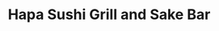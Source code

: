 ---
layout: place
title: "Hapa Sushi Grill and Sake Bar"
permalink: /colorado/greenwood-village/hapa-sushi-grill-and-sake-bar.html
stateAbbr: CO
stateName: Colorado
cityName: Greenwood Village
seo:
  name: "Hapa Sushi Grill and Sake Bar"
  type: Restaurant
  links: http://hapasushi.com/
description: "Hapa Sushi Grill and Sake Bar serves delicious sushi in Greenwood Village, Colorado. Try fresh Japanese dishes for a great dining experience. "
place_id: ChIJ5yHUc_qGbIcR8tPhhiXeNl4
photos:
  - name: >-
      places/ChIJ5yHUc_qGbIcR8tPhhiXeNl4/photos/AeeoHcJzXJJrjZv5phcUaa8hvtS-dbdnc5gon-GiuTedLOWz0OrBZ4gLlPor4Us1VaoqzpB2eep3DwHEJtCXw-LS_KLSk3wdZ9_TCoytBKwaDfDHXfIf7WlJxD3vCTQrTHOpB4-6Pp_GKwlNglPuizN0ffJkZsxUN6DaLj8A_6DtmJQs4uYgoAquBVM3maWV3eM6-8IthKhGztjSxZGwLrFa-0913TL7btqbLg6Tok_wCfHgEDW92wMnl7JfGPzoKwf3gEm8HU72zpFzqr1X4gcfL_N8ZO6AieXm-FxPhwKvCdapwv0OTDWWKBMZgOV79tSrT2z4f1EHHKpB59478x9lJw4v-XCvFf-qLpY3n7Uny_02E1oCcpCRvpAoQFb0CDvDgz4gVXrYnYPE_Yblfrk3P58nisD_yl2VaXoTnJNjg6GZX8zv
    widthPx: 3024
    heightPx: 4032
    authorAttributions:
      - displayName: Hien Ly
        uri: https://maps.google.com/maps/contrib/110861636131485448344
        photoUri: >-
          https://lh3.googleusercontent.com/a/ACg8ocKMjYQBADoxn8aBll7VjzzL1jyBNa55NY28-lPVGn-rosBBYw=s100-p-k-no-mo
    flagContentUri: >-
      https://www.google.com/local/imagery/report/?cb_client=maps_api_places.places_api&image_key=!1e10!2sCIHM0ogKEICAgIDer-De8AE&hl=en-US
    googleMapsUri: >-
      https://www.google.com/maps/place//data=!3m4!1e2!3m2!1sCIHM0ogKEICAgIDer-De8AE!2e10!4m2!3m1!1s0x876c86fa73d421e7:0x5e36de2586e1d3f2
  - name: >-
      places/ChIJ5yHUc_qGbIcR8tPhhiXeNl4/photos/AeeoHcLpdnP_M_coYpeIt9KWXRlykK7UxyGeiUx6q2BkopP4kzXsOVbzEefpIpQaG4ZnzufMz5p4bOKA72Q7yhPnlzPa4CBt9m08kkSSASaqVRrZ_ur7GYT4zOZFzuhZ5IZqm-avvKdeuHQZeHRSfeMUYeMgSAKlYiqj1O98QOeGvFXzS3NH76chJz5rXJjXOOMSD0PyzHkRCTN1C_wUgSm_3rABHl_s8xpoKSQS4WIM2bSuE0Lb6cOygKaUGQu3pyZ6Wg6scWzGEvJz8-auKlkX9qdTVvYZHZPR79PIA1pxI31P6Q
    widthPx: 2048
    heightPx: 1357
    authorAttributions:
      - displayName: Hapa Sushi Grill and Sake Bar
        uri: https://maps.google.com/maps/contrib/101229824310232888011
        photoUri: >-
          https://lh3.googleusercontent.com/a-/ALV-UjVxwaHSlT_Lb-LqLWydVg2CO14EWSy7znYfI4h9gACZ10KC4lI=s100-p-k-no-mo
    flagContentUri: >-
      https://www.google.com/local/imagery/report/?cb_client=maps_api_places.places_api&image_key=!1e10!2sAF1QipP1eGcL-kv3F3iU12KB_FlL4I7UGZCkbNfcxbS8&hl=en-US
    googleMapsUri: >-
      https://www.google.com/maps/place//data=!3m4!1e2!3m2!1sAF1QipP1eGcL-kv3F3iU12KB_FlL4I7UGZCkbNfcxbS8!2e10!4m2!3m1!1s0x876c86fa73d421e7:0x5e36de2586e1d3f2
  - name: >-
      places/ChIJ5yHUc_qGbIcR8tPhhiXeNl4/photos/AeeoHcL9yyHgOCPDZmv65IFqYnzI0oIUOkxiIlVz712Hgpj2vwFXQl6kdYoGU7Zv74aKHTsrP3dMeMp6_cDApB2q0rZiWJAWb1_NkLfrWdTOqbgKm-DeB0gx9a2LQfyXeJCqSlGjEUFKBKCVhwRXC3Q4nDt0KOkOowFISsxeCbyAhxGBTrT4ATpZP20a4sujyQdZBDXSlv0xMvt_mj5QzcLS4wR06moXk6XuxmRXQxijprGtyfpvHsSRSPzXGgEqq9VKbO7b6TVYKnTrS9lXFF1ncQFJojJmbrw-hYYGm85-l-5Crit7UlYM_uMPydQFbZswL4GeKZCDpgDdVjWnaxuO7sCl763hRUfKF3R-Xl2krZLuNrah4U-xxim24uLsv-pdj5db5vRpxmP6UiKFyQI7_73VZTYtfbdn_-aiK8ZM99QUwA
    widthPx: 4800
    heightPx: 3600
    authorAttributions:
      - displayName: Mary Rose
        uri: https://maps.google.com/maps/contrib/113192838672377767558
        photoUri: >-
          https://lh3.googleusercontent.com/a-/ALV-UjVa5FZhXebsWuJbbv8iNyiu1hGMUeKlz548mI1KbMAhVXWywscG=s100-p-k-no-mo
    flagContentUri: >-
      https://www.google.com/local/imagery/report/?cb_client=maps_api_places.places_api&image_key=!1e10!2sCIHM0ogKEICAgMCImP6aLw&hl=en-US
    googleMapsUri: >-
      https://www.google.com/maps/place//data=!3m4!1e2!3m2!1sCIHM0ogKEICAgMCImP6aLw!2e10!4m2!3m1!1s0x876c86fa73d421e7:0x5e36de2586e1d3f2
  - name: >-
      places/ChIJ5yHUc_qGbIcR8tPhhiXeNl4/photos/AeeoHcLphM402G0aV7XvXVSvv4UjWgdrWlldaomlSLlbY-frX1Eg_7inyNbe37DoCbkNSDWXq0TN9R_Hg1r3xSIIfw_VjowGzCJQJD9I1k0o5fXUbtzeLe8mWZRoXbRYm2Ki8eevtnzebWKspC-JpPPzklWSduez5zOzGPyTke6R6K2s8CVS0NFwML0NGqUeZwP-cvAtZIG_pp9WVkg1gx0T4_BwFI8DuKilnYT2oIl7VOrFu6qk28fhY-9IZf6_L-sjWnaTM28elxBhmJE1tgUYWUdkeWubKME8nZIQ-ZV_3BlE8dF2zZe0BJrYcHOVSMY8_G9YK6Zctv5NrcmWzOw_bm0I8UNlO3b14QJysEIEqZ7NyCeguLgCcWvtheFbnu-wh7ISUGVhWoc1N2RMDsmsM5XhG50mevn_1Lumd2wXBvI
    widthPx: 4000
    heightPx: 3000
    authorAttributions:
      - displayName: K.B.
        uri: https://maps.google.com/maps/contrib/114081230308953024337
        photoUri: >-
          https://lh3.googleusercontent.com/a/ACg8ocJOf98p0YqoU_8b8HWSS0f71jNzo32XpmIcVr7g6_MWI9FcEA=s100-p-k-no-mo
    flagContentUri: >-
      https://www.google.com/local/imagery/report/?cb_client=maps_api_places.places_api&image_key=!1e10!2sCIHM0ogKEICAgIC7udytJw&hl=en-US
    googleMapsUri: >-
      https://www.google.com/maps/place//data=!3m4!1e2!3m2!1sCIHM0ogKEICAgIC7udytJw!2e10!4m2!3m1!1s0x876c86fa73d421e7:0x5e36de2586e1d3f2
  - name: >-
      places/ChIJ5yHUc_qGbIcR8tPhhiXeNl4/photos/AeeoHcKuR8CLsHjfViwBQd70QtaQhNH9ib3mKejFaB91NQ-2ge0NcnzD28wM6CfwdRKjTFY3ho7a7VkYf96d87myn2IFktWF4Znu660wDLf0mnOzKbHJSu1avSeFSd3INO0-V3DDCa9xY_u-_IC2d9NGZ5p9z3JX0e4WjmB0aOGGFTkg-7q1XQpzWSoR-xUXQbRTdI0AGrXubUsXi4L0_9oBR5_ji9wNh7aoB6GIcMs6pjf9qhCOtTgjruhZn2Y3ykKX8F_x6WSi1NUkjju6hXCc9DvaVgrZ0FKMupBkhNAysTN7dg
    widthPx: 4272
    heightPx: 2848
    authorAttributions:
      - displayName: Hapa Sushi Grill and Sake Bar
        uri: https://maps.google.com/maps/contrib/101229824310232888011
        photoUri: >-
          https://lh3.googleusercontent.com/a-/ALV-UjVxwaHSlT_Lb-LqLWydVg2CO14EWSy7znYfI4h9gACZ10KC4lI=s100-p-k-no-mo
    flagContentUri: >-
      https://www.google.com/local/imagery/report/?cb_client=maps_api_places.places_api&image_key=!1e10!2sAF1QipNpjipya9pUZxtCY1NrOQnAIyfB9dRwRCqwAkbe&hl=en-US
    googleMapsUri: >-
      https://www.google.com/maps/place//data=!3m4!1e2!3m2!1sAF1QipNpjipya9pUZxtCY1NrOQnAIyfB9dRwRCqwAkbe!2e10!4m2!3m1!1s0x876c86fa73d421e7:0x5e36de2586e1d3f2
  - name: >-
      places/ChIJ5yHUc_qGbIcR8tPhhiXeNl4/photos/AeeoHcIR9td9i1PyS6oGSJpI_uaZ5WDsuur2NlavAXCRXHZZBv3qjafFH2KU0zKTo4kNlGcGQZ4MotMAta-IcDfPWVgHMP_xX_iR50MSp1GMEYd7E7PJ7mUy3jTd5nzW7y4ZNPg8REzgo-MNwb8CqgNAe-kOERQIF7_SIu6E8GZYUSo0YyNvrFJllsGH6mtXkGXImR3vmUq9mREdPpLaeoxXVANhQJE77HiNiWGHPBEJiNdcfdsJg2Z08GVkGLoZ4uAESYtq1LI0LrALq5NU6BDEdtYITXvz7uGdA7qKWXnJ1ZlC8tz-jLb3Wg22a0KDDokGLURXQUNBC4NzvDhuQCbZA65s_4yP4KuKQUAVIfeIZJs1b1z51buD1-EdccrheQQYNxchOOriWk21fj8O96wGRaoJRU76TzLCTrIyIc7v7GpABgCq
    widthPx: 3600
    heightPx: 4800
    authorAttributions:
      - displayName: Mary Rose
        uri: https://maps.google.com/maps/contrib/113192838672377767558
        photoUri: >-
          https://lh3.googleusercontent.com/a-/ALV-UjVa5FZhXebsWuJbbv8iNyiu1hGMUeKlz548mI1KbMAhVXWywscG=s100-p-k-no-mo
    flagContentUri: >-
      https://www.google.com/local/imagery/report/?cb_client=maps_api_places.places_api&image_key=!1e10!2sCIHM0ogKEICAgMCImP6azwE&hl=en-US
    googleMapsUri: >-
      https://www.google.com/maps/place//data=!3m4!1e2!3m2!1sCIHM0ogKEICAgMCImP6azwE!2e10!4m2!3m1!1s0x876c86fa73d421e7:0x5e36de2586e1d3f2
  - name: >-
      places/ChIJ5yHUc_qGbIcR8tPhhiXeNl4/photos/AeeoHcLW1xrrVNk4-jyETsRMpfQGx976398QpybDVqbeDh1nsEv2Jz3QTlaoOzFjJ9yZd2CXEVeDWouWfLc_j7XpbeNw5FeT_EQAWPagm5Rz3de3sq5FTHaVva_RF0V0UVWjMN0FD0DYcxfUfVc3zRsp4AoVw31VlbvNgo7veP9C_N3VVOU5gS04GHRcdXKiiOqDPcedIOYV2CvUDxKr0e6OGTxnVRRgpEVvs3aEkVWKv-Je3Sh6Af7BM78ObTRwWEeY5YRHMnNgpTfSnL47jZsA-WoB0eO8D5puLUG3vDCrX8vYGSFKNVyqZ-vabjawy9zS-aFyLI6ZESM_WmHdSR3iYfIPPjiKwZOLwruVCYdMkBrUBtW5ApPdcs9y3SZ6jFJqDz0bTt3mWW-oEU22WA1etzsr96rQp4-ZsdmVoyl7QlWqHw
    widthPx: 3600
    heightPx: 4800
    authorAttributions:
      - displayName: Mary Rose
        uri: https://maps.google.com/maps/contrib/113192838672377767558
        photoUri: >-
          https://lh3.googleusercontent.com/a-/ALV-UjVa5FZhXebsWuJbbv8iNyiu1hGMUeKlz548mI1KbMAhVXWywscG=s100-p-k-no-mo
    flagContentUri: >-
      https://www.google.com/local/imagery/report/?cb_client=maps_api_places.places_api&image_key=!1e10!2sCIHM0ogKEICAgMCImP6aDw&hl=en-US
    googleMapsUri: >-
      https://www.google.com/maps/place//data=!3m4!1e2!3m2!1sCIHM0ogKEICAgMCImP6aDw!2e10!4m2!3m1!1s0x876c86fa73d421e7:0x5e36de2586e1d3f2
  - name: >-
      places/ChIJ5yHUc_qGbIcR8tPhhiXeNl4/photos/AeeoHcJ_Z1c2IuQ0VHgdypuKShkVgddlYfMe8GXlIwATGtZtXOdvlcnkj0s_5d8OUdYi-iMOVFgjC9Ljr4mtN8RGyQ6D6uPE9ThFEAGXpkjGfyt7qiKKhKyjWxv1PRQLUYY2DKd2wtZYY7wsTgnSnyJnXhukrxhLO3z1YKi0aDaC59q9rVGA2LKgilWavS-uLXlhfziqRSNwJpq_b8BTy7YijR6C_UMhJCsf8InuuMiZqfCQOuizBRGxBWW0ZgfKeo1UsoQ1zCFu1KgTr-Nx8JVxjcgU-DH_GDXDmX0p_w_J33O-xArSyu9_NnD52x2XfJbiSxvxPKexFToWZsaT6rC9FkoWL05zQQfzssyDudr6X7nqxwErwoGvRlYkTCF0mTUblzaCpfzg_7Rp4aONnnTyHHgd1OufSAcYKAAZ77G6i7c_aA
    widthPx: 4000
    heightPx: 3000
    authorAttributions:
      - displayName: A J
        uri: https://maps.google.com/maps/contrib/102281974359359835346
        photoUri: >-
          https://lh3.googleusercontent.com/a-/ALV-UjUrMmFwBSHvxKjmhFISavsmLEV-QompQs1o1gxYFRIL-gB9t6V9=s100-p-k-no-mo
    flagContentUri: >-
      https://www.google.com/local/imagery/report/?cb_client=maps_api_places.places_api&image_key=!1e10!2sCIHM0ogKEICAgIDD1q6lMA&hl=en-US
    googleMapsUri: >-
      https://www.google.com/maps/place//data=!3m4!1e2!3m2!1sCIHM0ogKEICAgIDD1q6lMA!2e10!4m2!3m1!1s0x876c86fa73d421e7:0x5e36de2586e1d3f2
  - name: >-
      places/ChIJ5yHUc_qGbIcR8tPhhiXeNl4/photos/AeeoHcLWC3A4z3f0-8AKhtu2KLR6imQRQw8pnOBzliU9jK14wmd1pn0ivGypQLFe2PLYyUAJtW_uKqJUMj5ZTEsOhkGmDbtMbkFAHT6YVmOMDWrjONNmLCSIKfEnZSN2MCvjABUI9SAtMgcNHw9nv5qFiFiQffyZNlyOZWDV2Z6n6P6DGG26RIjEAF0BQZniV_09VSEH_QhNIRT8987zUJ3Y5QuHZ36W2rMUSPo8kt6OdiWOmPeTFrnyKmXzGvDhJtWn6zViKtkUdpLdOeOqtLl2lciUqhLfxchIxp_2u8URaXZgcMPSpCt9_iNrRb9JctBCMCD0_CkgiGdlaYyel3P_qW2_wJfxvD6CRjMOPccRJmpEfczbAtyHjJJbZoK1Mi-Qm_0uTWdljj3tYtGnIhh8ehDkjVu3Lqu8cTWFVaVbJD5r74wr
    widthPx: 3024
    heightPx: 4032
    authorAttributions:
      - displayName: Lauren Hill
        uri: https://maps.google.com/maps/contrib/103417229537103668151
        photoUri: >-
          https://lh3.googleusercontent.com/a-/ALV-UjXczdGs3SVxxa3cuYKPyCGGmf2QhqaO2lnVMCAexYu4fNOAVhnj=s100-p-k-no-mo
    flagContentUri: >-
      https://www.google.com/local/imagery/report/?cb_client=maps_api_places.places_api&image_key=!1e10!2sCIHM0ogKEICAgICFpfC4mwE&hl=en-US
    googleMapsUri: >-
      https://www.google.com/maps/place//data=!3m4!1e2!3m2!1sCIHM0ogKEICAgICFpfC4mwE!2e10!4m2!3m1!1s0x876c86fa73d421e7:0x5e36de2586e1d3f2
  - name: >-
      places/ChIJ5yHUc_qGbIcR8tPhhiXeNl4/photos/AeeoHcLodjE1OrsY-ba1A8DEBof63mWkAdmGVyvhP-xdJvzJTCKc6Il6XZiWugJoZPEXfAC9rT9QVQCAkxWeO6vKkYtHfef2ffJtUc3LSO_sw7OdPo29CzGtSQXvxzVht_W11nhYrRyNGN1ja_OCpDaaMjc9PvUdw-2kZW8IuHw28ozzOeXT7Npi8oVyaxJM8vP_ViwaG5HDjZ93dZ1jjazhLX1sJ61-b51gkdHIIKwoP2_Ep-rThKRWSwv4REGdw153Ifz8CON4FwORH41wBbLe9q2hIDX5iU1U5swgAsgl3Sb7nMUTPMN7ToM41ZFITveml3BhfRCcoQ2QOCbCM4pKSpnGfaUO50_gmrb9Fni3PwiZLxZ4i50qyLWCPPjkDhkhA8U_kDZJXkFbDz3j4fuUWaLiVnSSAJxYe4hxPYb3t7cqZg
    widthPx: 3000
    heightPx: 4000
    authorAttributions:
      - displayName: Michelle Ranch
        uri: https://maps.google.com/maps/contrib/116266506154957041438
        photoUri: >-
          https://lh3.googleusercontent.com/a-/ALV-UjV8iARLI1ZU-DX4mYGATt1WgNiQntQRwoVKeqvM9vWpHGyM63No=s100-p-k-no-mo
    flagContentUri: >-
      https://www.google.com/local/imagery/report/?cb_client=maps_api_places.places_api&image_key=!1e10!2sCIHM0ogKEICAgIDP8oa3Dw&hl=en-US
    googleMapsUri: >-
      https://www.google.com/maps/place//data=!3m4!1e2!3m2!1sCIHM0ogKEICAgIDP8oa3Dw!2e10!4m2!3m1!1s0x876c86fa73d421e7:0x5e36de2586e1d3f2
address: '5380 Greenwood Plaza Blvd #101, Greenwood Village, CO 80111, USA'
street: '5380 Greenwood Plaza Blvd #101'
city: Greenwood Village
state: CO
zip: '80111'
country: USA
neighborhood: null
latitude: '39.619064'
longitude: '-104.899835'
accessibility_options:
  wheelchairAccessibleParking: true
  wheelchairAccessibleEntrance: true
  wheelchairAccessibleRestroom: true
  wheelchairAccessibleSeating: true
business_status: OPERATIONAL
name: Hapa Sushi Grill and Sake Bar
google_maps_links:
  directionsUri: >-
    https://www.google.com/maps/dir//''/data=!4m7!4m6!1m1!4e2!1m2!1m1!1s0x876c86fa73d421e7:0x5e36de2586e1d3f2!3e0
  placeUri: https://maps.google.com/?cid=6788857741065704434
  writeAReviewUri: >-
    https://www.google.com/maps/place//data=!4m3!3m2!1s0x876c86fa73d421e7:0x5e36de2586e1d3f2!12e1
  reviewsUri: >-
    https://www.google.com/maps/place//data=!4m4!3m3!1s0x876c86fa73d421e7:0x5e36de2586e1d3f2!9m1!1b1
  photosUri: >-
    https://www.google.com/maps/place//data=!4m3!3m2!1s0x876c86fa73d421e7:0x5e36de2586e1d3f2!10e5
primary_type: Japanese Restaurant
opening_hours:
  regular: null
  current: null
secondary_opening_hours:
  regular:
    weekdayDescriptions: null
    type: null
  current:
    weekdayDescriptions: null
    type: null
phone: (303) 267-8744
price_level: PRICE_LEVEL_MODERATE
price_range: $30 &ndash; $50
rating: '4.5'
rating_count: 2353
website: http://hapasushi.com/
reviews: null
parking_options: null
payment_options: null
allow_dogs: null
curbside_pickup: null
delivery: null
dine_in: null
good_for_children: null
good_for_groups: null
good_for_sports: null
live_music: null
menu_for_children: null
outdoor_seating: null
reservable: null
restroom: null
serves_beer: null
serves_breakfast: null
serves_brunch: null
serves_cocktails: null
serves_coffee: null
serves_dinner: null
serves_dessert: null
serves_lunch: null
serves_vegetarian_food: null
serves_wine: null
takeout: null
summary: null

---